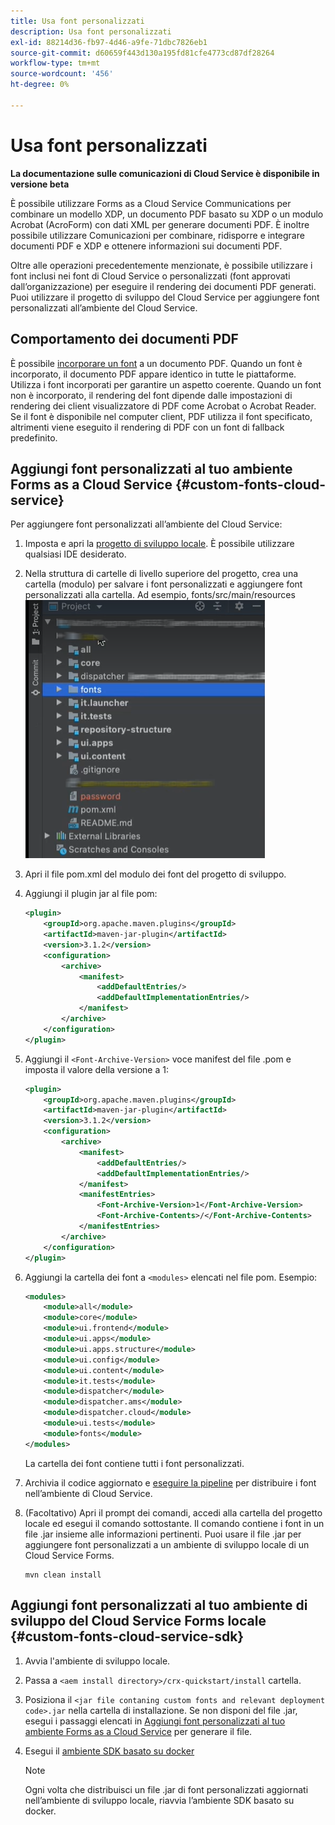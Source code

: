 ```yaml
---
title: Usa font personalizzati
description: Usa font personalizzati
exl-id: 88214d36-fb97-4d46-a9fe-71dbc7826eb1
source-git-commit: d60659f443d130a195fd81cfe4773cd87df28264
workflow-type: tm+mt
source-wordcount: '456'
ht-degree: 0%

---
```


# Usa font personalizzati

**La documentazione sulle comunicazioni di Cloud Service è disponibile in versione beta**

È possibile utilizzare Forms as a Cloud Service Communications per combinare un modello XDP, un documento PDF basato su XDP o un modulo Acrobat (AcroForm) con dati XML per generare documenti PDF. È inoltre possibile utilizzare Comunicazioni per combinare, ridisporre e integrare documenti PDF e XDP e ottenere informazioni sui documenti PDF.

Oltre alle operazioni precedentemente menzionate, è possibile utilizzare i font inclusi nei font di Cloud Service o personalizzati (font approvati dall’organizzazione) per eseguire il rendering dei documenti PDF generati. Puoi utilizzare il progetto di sviluppo del Cloud Service per aggiungere font personalizzati all’ambiente del Cloud Service.

## Comportamento dei documenti PDF

È possibile [incorporare un font](https://adobedocs.github.io/experience-manager-forms-cloud-service-developer-reference/references/output-sync/#tag/PrintedOutputOptions) a un documento PDF. Quando un font è incorporato, il documento PDF appare identico in tutte le piattaforme. Utilizza i font incorporati per garantire un aspetto coerente. Quando un font non è incorporato, il rendering del font dipende dalle impostazioni di rendering dei client visualizzatore di PDF come Acrobat o Acrobat Reader. Se il font è disponibile nel computer client, PDF utilizza il font specificato, altrimenti viene eseguito il rendering di PDF con un font di fallback predefinito.

## Aggiungi font personalizzati al tuo ambiente Forms as a Cloud Service {#custom-fonts-cloud-service}

Per aggiungere font personalizzati all’ambiente del Cloud Service:

1. Imposta e apri la [progetto di sviluppo locale](setup-local-development-environment.md). È possibile utilizzare qualsiasi IDE desiderato.
1. Nella struttura di cartelle di livello superiore del progetto, crea una cartella (modulo) per salvare i font personalizzati e aggiungere font personalizzati alla cartella. Ad esempio, fonts/src/main/resources
   ![Cartella Font](assets/fonts.png)

1. Apri il file pom.xml del modulo dei font del progetto di sviluppo.
1. Aggiungi il plugin jar al file pom:

   ```xml
   <plugin>
       <groupId>org.apache.maven.plugins</groupId>
       <artifactId>maven-jar-plugin</artifactId>
       <version>3.1.2</version>
       <configuration>
           <archive>
               <manifest>
                   <addDefaultEntries/>
                   <addDefaultImplementationEntries/>
               </manifest>
           </archive>
       </configuration>
   </plugin>
   ```


1. Aggiungi il `<Font-Archive-Version>` voce manifest del file .pom e imposta il valore della versione a 1:

   ```xml
   <plugin>
       <groupId>org.apache.maven.plugins</groupId>
       <artifactId>maven-jar-plugin</artifactId>
       <version>3.1.2</version>
       <configuration>
           <archive>
               <manifest>
                   <addDefaultEntries/>
                   <addDefaultImplementationEntries/>
               </manifest>
               <manifestEntries>
                   <Font-Archive-Version>1</Font-Archive-Version>
                   <Font-Archive-Contents>/</Font-Archive-Contents>
               </manifestEntries> 
           </archive>
       </configuration>
   </plugin>
   ```

1. Aggiungi la cartella dei font a `<modules>` elencati nel file pom. Esempio:

   ```xml
   <modules>
       <module>all</module>
       <module>core</module>
       <module>ui.frontend</module>
       <module>ui.apps</module>
       <module>ui.apps.structure</module>
       <module>ui.config</module>
       <module>ui.content</module>
       <module>it.tests</module>
       <module>dispatcher</module>
       <module>dispatcher.ams</module>
       <module>dispatcher.cloud</module>
       <module>ui.tests</module>
       <module>fonts</module>
   </modules>
   ```

   La cartella dei font contiene tutti i font personalizzati.

1. Archivia il codice aggiornato e [eseguire la pipeline](/help/implementing/cloud-manager/deploy-code.md) per distribuire i font nell’ambiente di Cloud Service.

1. (Facoltativo) Apri il prompt dei comandi, accedi alla cartella del progetto locale ed esegui il comando sottostante. Il comando contiene i font in un file .jar insieme alle informazioni pertinenti. Puoi usare il file .jar per aggiungere font personalizzati a un ambiente di sviluppo locale di un Cloud Service Forms.

   ```shell
   mvn clean install
   ```

## Aggiungi font personalizzati al tuo ambiente di sviluppo del Cloud Service Forms locale {#custom-fonts-cloud-service-sdk}

1. Avvia l&#39;ambiente di sviluppo locale.
1. Passa a `<aem install directory>/crx-quickstart/install` cartella.
1. Posiziona il `<jar file contaning custom fonts and relevant deployment code>.jar` nella cartella di installazione. Se non disponi del file .jar, esegui i passaggi elencati in [Aggiungi font personalizzati al tuo ambiente Forms as a Cloud Service](#custom-fonts-cloud-service) per generare il file.
1. Esegui il [ambiente SDK basato su docker](setup-local-development-environment.md#docker-microservices)


   >[!NOTE]
   >
   >Ogni volta che distribuisci un file .jar di font personalizzati aggiornati nell’ambiente di sviluppo locale, riavvia l’ambiente SDK basato su docker.
